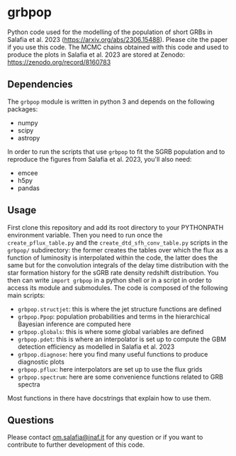 # grbpop

Python code used for the modelling of the population of short GRBs in Salafia et al. 2023 (https://arxiv.org/abs/2306.15488). Please cite the paper if you use this code.
The MCMC chains obtained with this code and used to produce the plots in Salafia et al. 2023 are stored at Zenodo: https://zenodo.org/record/8160783

## Dependencies
The `grbpop` module is written in python 3 and depends on the following packages:
- numpy
- scipy
- astropy

In order to run the scripts that use `grbpop` to fit the SGRB population and to reproduce the figures from Salafia et al. 2023, you'll also need:
- emcee
- h5py
- pandas

## Usage

First clone this repository and add its root directory to your PYTHONPATH environment variable. Then you need to run once the `create_pflux_table.py` and the `create_dtd_sfh_conv_table.py` scripts in the `grbpop/` subdirectory: the former creates the tables over which the flux as a function of luminosity is interpolated within the code, the latter does the same but for the convolution integrals of the delay time distribution with the star formation history for the sGRB rate density redshift distribution. You then can write `import grbpop` in a python shell or in a script in order to access its module and submodules. The code is composed of the following main scripts:
-   `grbpop.structjet`: this is where the jet structure functions are defined
-   `grbpop.Ppop`: population probabilities and terms in the hierarchical Bayesian inference are computed here
-   `grbpop.globals`: this is where some global variables are defined
-   `grbpop.pdet`: this is where an interpolator is set up to compute the GBM detection efficiency as modelled in Salafia et al. 2023
-   `grbpop.diagnose`: here you find many useful functions to produce diagnostic plots
-   `grbpop.pflux`: here interpolators are set up to use the flux grids
-   `grbpop.spectrum`: here are some convenience functions related to GRB spectra

Most functions in there have docstrings that explain how to use them. 

## Questions 

Please contact om.salafia@inaf.it for any question or if you want to contribute to further development of this code.
